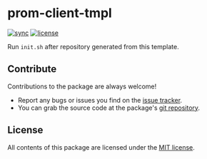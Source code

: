 # prom-client-tmpl

[![sync](https://img.shields.io/github/actions/workflow/status/prom-client-net/prom-client-tmpl/sync.yml?branch=main&label=sync&logo=github&style=flat-square)](https://github.com/prom-client-net/prom-client-tmpl/actions/workflows/sync.yml)
[![license](https://img.shields.io/github/license/prom-client-net/prom-client-tmpl?style=flat-square)](https://github.com/prom-client-net/prom-client-tmpl/blob/main/LICENSE)

Run `init.sh` after repository generated from this template.

## Contribute

Contributions to the package are always welcome!

* Report any bugs or issues you find on the [issue tracker](https://github.com/prom-client-net/prom-client-tmpl/issues).
* You can grab the source code at the package's [git repository](https://github.com/prom-client-net/prom-client-tmpl).

## License

All contents of this package are licensed under the [MIT license](https://opensource.org/licenses/MIT).
